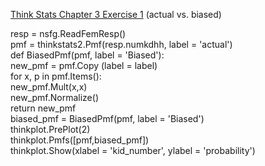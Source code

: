 [Think Stats Chapter 3 Exercise 1](http://greenteapress.com/thinkstats2/html/thinkstats2004.html#toc31) (actual vs. biased)

>> 
  resp = nsfg.ReadFemResp()  
  pmf = thinkstats2.Pmf(resp.numkdhh, label = 'actual')  
  def BiasedPmf(pmf, label = 'Biased'):  
  new_pmf = pmf.Copy (label = label)  
  for x, p in pmf.Items():  
  new_pmf.Mult(x,x)  
  new_pmf.Normalize()  
  return new_pmf  
  biased_pmf = BiasedPmf(pmf, label = 'Biased')  
  thinkplot.PrePlot(2)  
  thinkplot.Pmfs([pmf,biased_pmf])  
  thinkplot.Show(xlabel = 'kid_number', ylabel = 'probability')  
